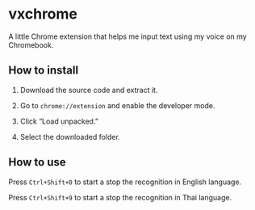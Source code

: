 # vxchrome

A little Chrome extension that helps me input text using my voice on my Chromebook.

## How to install

1. Download the source code and extract it.

2. Go to `chrome://extension` and enable the developer mode.

3. Click “Load unpacked.”

4. Select the downloaded folder.

## How to use

Press `Ctrl+Shift+0` to start a stop the recognition in English language.

Press `Ctrl+Shift+9` to start a stop the recognition in Thai language.
